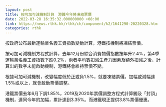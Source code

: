 ```yaml
---
layout: post
title: 按可加可減機制計算　港鐵今年將凍結票價
date: 2022-03-28 16:35:32.000000000 +08:00
link: https://news.rthk.hk/rthk/ch/component/k2/1641290-20220328.htm
categories: rthk
---
```


按政府公布最新運輸業名義工資指數變動計算，港鐵按機制將凍結票價。    

按可加可減機制方程式計算，去年12月份綜合消費物價指數按年升2.4%，第4季運輸業名義工資指數下跌0.2%，兩者平均數扣減生產力因素及額外扣減之後，計算出的數字未能啟動機制，港鐵將會維持票價不變。

根據可加可減機制，改變幅度低於正或負1.5%，就要凍結票價。加幅或減幅達1.5%或以上，就會啟動票價調整。

港鐵票價去年6月下調1.85%，2019及2020年票價調整方程式計算觸及「封頂」機制，連同今年的加幅，累計達到3.35%。而港鐵現正提供3.8%票價優惠。
